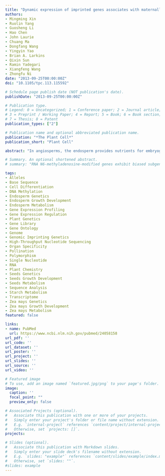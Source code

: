 ```yaml
---
title: "Dynamic expression of imprinted genes associates with maternally controlled nutrient allocation during maize endosperm development"
authors:
- Mingming Xin
- Ruolin Yang
- Guosheng Li
- Hao Chen
- John Laurie
- Chuang Ma
- Dongfang Wang
- Yingyin Yao
- Brian A. Larkins
- Qixin Sun
- Ramin Yadegari
- Xiangfeng Wang
- Zhongfu Ni
date: "2013-09-25T00:00:00Z"
doi: "10.1105/tpc.113.115592"

# Schedule page publish date (NOT publication's date).
publishDate: "2013-09-25T00:00:00Z"

# Publication type.
# Legend: 0 = Uncategorized; 1 = Conference paper; 2 = Journal article;
# 3 = Preprint / Working Paper; 4 = Report; 5 = Book; 6 = Book section;
# 7 = Thesis; 8 = Patent
publication_types: ["2"]

# Publication name and optional abbreviated publication name.
publication: "*The Plant Cell*"
publication_short: "Plant Cell"

abstract: "In angiosperms, the endosperm provides nutrients for embryogenesis and seed germination and is the primary tissue where gene imprinting occurs. To identify the imprintome of early developing maize (Zea mays) endosperm, we performed high-throughput transcriptome sequencing of whole kernels at 0, 3, and 5 d after pollination (DAP) and endosperms at 7, 10, and 15 DAP, using B73 by Mo17 reciprocal crosses. We observed gradually increased expression of paternal transcripts in 3- and 5-DAP kernels. In 7-DAP endosperm, the majority of the genes tested reached a 2:1 maternal versus paternal ratio, suggesting that paternal genes are nearly fully activated by 7 DAP. A total of 116, 234, and 63 genes exhibiting parent-specific expression were identified at 7, 10, and 15 DAP, respectively. The largest proportion of paternally expressed genes was at 7 DAP, mainly due to the significantly deviated parental allele expression ratio of these genes at this stage, while nearly 80% of the maternally expressed genes (MEGs) were specific to 10 DAP and were primarily attributed to sharply increased expression levels compared with the other stages. Gene ontology enrichment analysis of the imprinted genes suggested that 10-DAP endosperm-specific MEGs are involved in nutrient uptake and allocation and the auxin signaling pathway, coincident with the onset of starch and storage protein accumulation."

# Summary. An optional shortened abstract.
# summary: "RNA N6-methyladenosine-modified genes exhibit biased subgenome fractionation, and their co-evolutionary relationship with transposable elements is mediated by genomic duplication in maize (Zea mays)."

tags:
- Alleles
- Base Sequence
- Cell Differentiation
- DNA Methylation
- Endosperm Genetics
- Endosperm Growth Development
- Endosperm Metabolism
- Gene Expression Profiling
- Gene Expression Regulation
- Plant Genetics
- Gene Library
- Gene Ontology
- Genome
- Genomic Imprinting Genetics
- High-Throughput Nucleotide Sequencing
- Organ Specificity
- Pollination
- Polymorphism
- Single Nucleotide
- RNA
- Plant Chemistry
- Seeds Genetics
- Seeds Growth Development
- Seeds Metabolism
- Sequence Analysis
- Starch Metabolism
- Transcriptome
- Zea mays Genetics
- Zea mays Growth Development
- Zea mays Metabolism
featured: false

links:
- name: PubMed
  url: https://www.ncbi.nlm.nih.gov/pubmed/24058158
url_pdf: ''
url_code: ''
url_dataset: ''
url_poster: ''
url_project: ''
url_slides: ''
url_source: ''
url_video: ''

# Featured image
# To use, add an image named `featured.jpg/png` to your page's folder. 
image:
  caption: ''
  focal_point: ""
  preview_only: false

# Associated Projects (optional).
#   Associate this publication with one or more of your projects.
#   Simply enter your project's folder or file name without extension.
#   E.g. `internal-project` references `content/project/internal-project/index.md`.
#   Otherwise, set `projects: []`.
projects:

# Slides (optional).
#   Associate this publication with Markdown slides.
#   Simply enter your slide deck's filename without extension.
#   E.g. `slides: "example"` references `content/slides/example/index.md`.
#   Otherwise, set `slides: ""`.
#slides: example
---
```


